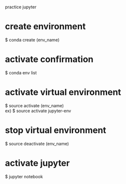 practice jupyter

# create environment
$ conda create (env_name)

# activate confirmation
$ conda env list

# activate virtual environment
$ source activate (env_name)  
ex) $ source activate jupyter-env

# stop virtual environment
$ source deactivate (env_name)

# activate jupyter
$ jupyter notebook
